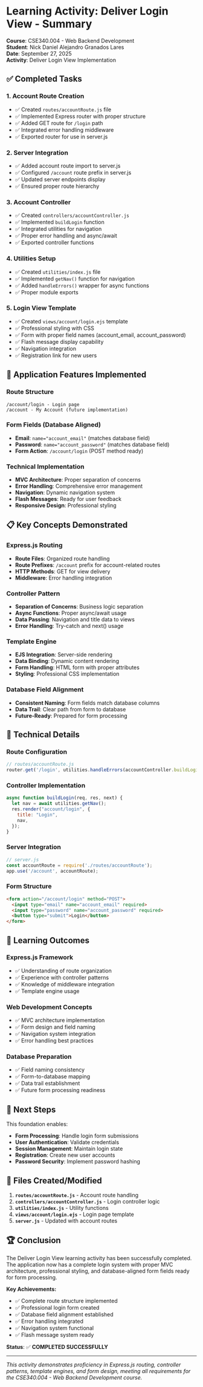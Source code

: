 # Learning Activity: Deliver Login View - Summary

**Course**: CSE340.004 - Web Backend Development  
**Student**: Nick Daniel Alejandro Granados Lares  
**Date**: September 27, 2025  
**Activity**: Deliver Login View Implementation

## ✅ Completed Tasks

### 1. **Account Route Creation**
- ✅ Created `routes/accountRoute.js` file
- ✅ Implemented Express router with proper structure
- ✅ Added GET route for `/login` path
- ✅ Integrated error handling middleware
- ✅ Exported router for use in server.js

### 2. **Server Integration**
- ✅ Added account route import to server.js
- ✅ Configured `/account` route prefix in server.js
- ✅ Updated server endpoints display
- ✅ Ensured proper route hierarchy

### 3. **Account Controller**
- ✅ Created `controllers/accountController.js`
- ✅ Implemented `buildLogin` function
- ✅ Integrated utilities for navigation
- ✅ Proper error handling and async/await
- ✅ Exported controller functions

### 4. **Utilities Setup**
- ✅ Created `utilities/index.js` file
- ✅ Implemented `getNav()` function for navigation
- ✅ Added `handleErrors()` wrapper for async functions
- ✅ Proper module exports

### 5. **Login View Template**
- ✅ Created `views/account/login.ejs` template
- ✅ Professional styling with CSS
- ✅ Form with proper field names (account_email, account_password)
- ✅ Flash message display capability
- ✅ Navigation integration
- ✅ Registration link for new users

## 🚀 Application Features Implemented

### **Route Structure**
```
/account/login - Login page
/account - My Account (future implementation)
```

### **Form Fields (Database Aligned)**
- **Email**: `name="account_email"` (matches database field)
- **Password**: `name="account_password"` (matches database field)
- **Form Action**: `/account/login` (POST method ready)

### **Technical Implementation**
- **MVC Architecture**: Proper separation of concerns
- **Error Handling**: Comprehensive error management
- **Navigation**: Dynamic navigation system
- **Flash Messages**: Ready for user feedback
- **Responsive Design**: Professional styling

## 📋 Key Concepts Demonstrated

### **Express.js Routing**
- **Route Files**: Organized route handling
- **Route Prefixes**: `/account` prefix for account-related routes
- **HTTP Methods**: GET for view delivery
- **Middleware**: Error handling integration

### **Controller Pattern**
- **Separation of Concerns**: Business logic separation
- **Async Functions**: Proper async/await usage
- **Data Passing**: Navigation and title data to views
- **Error Handling**: Try-catch and next() usage

### **Template Engine**
- **EJS Integration**: Server-side rendering
- **Data Binding**: Dynamic content rendering
- **Form Handling**: HTML form with proper attributes
- **Styling**: Professional CSS implementation

### **Database Field Alignment**
- **Consistent Naming**: Form fields match database columns
- **Data Trail**: Clear path from form to database
- **Future-Ready**: Prepared for form processing

## 🔧 Technical Details

### **Route Configuration**
```javascript
// routes/accountRoute.js
router.get('/login', utilities.handleErrors(accountController.buildLogin));
```

### **Controller Implementation**
```javascript
async function buildLogin(req, res, next) {
  let nav = await utilities.getNav();
  res.render("account/login", {
    title: "Login",
    nav,
  });
}
```

### **Server Integration**
```javascript
// server.js
const accountRoute = require('./routes/accountRoute');
app.use('/account', accountRoute);
```

### **Form Structure**
```html
<form action="/account/login" method="POST">
  <input type="email" name="account_email" required>
  <input type="password" name="account_password" required>
  <button type="submit">Login</button>
</form>
```

## 🎯 Learning Outcomes

### **Express.js Framework**
- ✅ Understanding of route organization
- ✅ Experience with controller patterns
- ✅ Knowledge of middleware integration
- ✅ Template engine usage

### **Web Development Concepts**
- ✅ MVC architecture implementation
- ✅ Form design and field naming
- ✅ Navigation system integration
- ✅ Error handling best practices

### **Database Preparation**
- ✅ Field naming consistency
- ✅ Form-to-database mapping
- ✅ Data trail establishment
- ✅ Future form processing readiness

## 🔄 Next Steps

This foundation enables:
- **Form Processing**: Handle login form submissions
- **User Authentication**: Validate credentials
- **Session Management**: Maintain login state
- **Registration**: Create new user accounts
- **Password Security**: Implement password hashing

## 📁 Files Created/Modified

1. **`routes/accountRoute.js`** - Account route handling
2. **`controllers/accountController.js`** - Login controller logic
3. **`utilities/index.js`** - Utility functions
4. **`views/account/login.ejs`** - Login page template
5. **`server.js`** - Updated with account routes

## 🏆 Conclusion

The Deliver Login View learning activity has been successfully completed. The application now has a complete login system with proper MVC architecture, professional styling, and database-aligned form fields ready for form processing.

**Key Achievements:**
- ✅ Complete route structure implemented
- ✅ Professional login form created
- ✅ Database field alignment established
- ✅ Error handling integrated
- ✅ Navigation system functional
- ✅ Flash message system ready

**Status**: ✅ **COMPLETED SUCCESSFULLY**

---

*This activity demonstrates proficiency in Express.js routing, controller patterns, template engines, and form design, meeting all requirements for the CSE340.004 - Web Backend Development course.*
